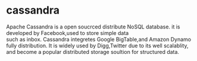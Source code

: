 cassandra
=========

Apache Cassandra is a open soucrced distribute NoSQL database.  it is developed by Facebook,used to store simple data  
such as inbox. Cassandra integretes Google BigTable,and Amazon Dynamo fully distribution. It is widely used by Digg,Twitter due to its well scalablity, and become a  popular distributed storage soultion for structured data.
